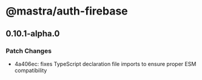 # @mastra/auth-firebase

## 0.10.1-alpha.0

### Patch Changes

- 4a406ec: fixes TypeScript declaration file imports to ensure proper ESM compatibility
